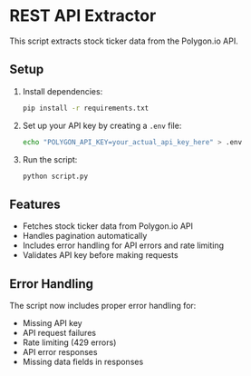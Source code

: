# REST API Extractor

This script extracts stock ticker data from the Polygon.io API.

## Setup

1. Install dependencies:
   ```bash
   pip install -r requirements.txt
   ```

2. Set up your API key by creating a `.env` file:
   ```bash
   echo "POLYGON_API_KEY=your_actual_api_key_here" > .env
   ```

3. Run the script:
   ```bash
   python script.py
   ```

## Features

- Fetches stock ticker data from Polygon.io API
- Handles pagination automatically
- Includes error handling for API errors and rate limiting
- Validates API key before making requests

## Error Handling

The script now includes proper error handling for:
- Missing API key
- API request failures
- Rate limiting (429 errors)
- API error responses
- Missing data fields in responses
